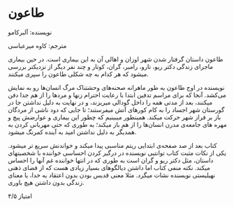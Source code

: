 # طاعون
نویسنده: آلبرکامو

مترجم: کاوه میرعباسی

طاعون داستان گرفتار شدن شهر اوزان و اهالی آن به این بیماری است. در حین بیماری ماجرای زندگی دکتر ریو، تارو، رامبر، گران، کوتار و چند نفر دیگر از نزدیکتر بررسی میشود که هر کدام به چه شکلی طاعون را سپری میکنند.

نویسنده در اوج طاعون به طور ماهرانه صحنه‌های وحشتناک مرگ انسان‌ها رو به نمایش می‌کشد. آنجا که برای مراسم تدفین ابتدا با رعایت احترام زنها و مردها را از هم جدا دفن میکنند، بعد از مدتی همه را داخل گودالی میریزند، و در نهایت به دلیل نداشتن جا در گورستان شهر اجساد را به کام کورهای آتش میفرستند؛ تا جایی که دود ناشی از مردگان باز بر فراز شهر حرکت میکند. همینطور میبینیم که چطور این بیماری و عوارضش پیچ و مهره های جامعه‌ی مدرن انسان‌ها را از هم باز میکند؛ به طوری که حتی مهربانی کردن به همدیگر به دلیل نداشتن امید به آینده کمرنگ میشود. 

کتاب بعد از صد صفحه‌ی ابتدایی ریتم مناسبی پیدا میکند و خواندنش سریع تر میشود. یکی از نکات مثبت کتاب توانتیی نویسنده در درگیر کردن احساسی خواننده با شخصیتهای داستان، مثل دکتر ریو و گران است به طوری که در انتها خواننده غم آنها را احساس میکند. نکته منفی کتاب اما داشتن دیالگوهای بسیار زیادی هست که از فضای ذهنی نهیلیستی نویسنده نشات میگرد. مثلا معنی قدیس بودن بدون اعتقاد به خدا، یا معنای زندگی بدون داشتن هیچ باوری.

امتیاز ۴/۵
